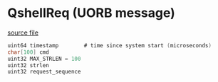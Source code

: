 # QshellReq (UORB message)



[source file](https://github.com/PX4/PX4-Autopilot/blob/release/1.15/msg/QshellReq.msg)

```c
uint64 timestamp        # time since system start (microseconds)
char[100] cmd
uint32 MAX_STRLEN = 100
uint32 strlen
uint32 request_sequence

```
